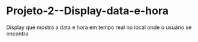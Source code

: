# Projeto-2--Display-data-e-hora
Display que mostra a data e hora em tempo real no local onde o usuário se encontra
